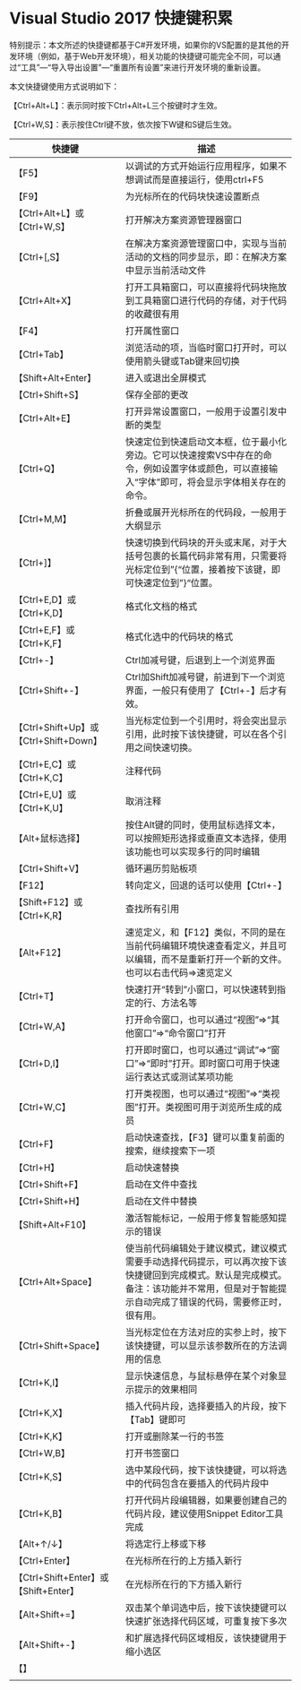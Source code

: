 # Visual Studio 2017 快捷键积累

特别提示：本文所述的快捷键都基于C#开发环境，如果你的VS配置的是其他的开发环境（例如，基于Web开发环境），相关功能的快捷键可能完全不同，可以通过“工具”—“导入导出设置”—“重置所有设置”来进行开发环境的重新设置。

本文快捷键使用方式说明如下：

【Ctrl+Alt+L】：表示同时按下Ctrl+Alt+L三个按键时才生效。

【Ctrl+W,S】：表示按住Ctrl键不放，依次按下W键和S键后生效。

| 快捷键                                 | 描述                                                         |
| -------------------------------------- | ------------------------------------------------------------ |
| 【F5】                                 | 以调试的方式开始运行应用程序，如果不想调试而是直接运行，使用ctrl+F5 |
| 【F9】                                 | 为光标所在的代码块快速设置断点                               |
| 【Ctrl+Alt+L】或【Ctrl+W,S】           | 打开解决方案资源管理器窗口                                   |
| 【Ctrl+[,S】                           | 在解决方案资源管理窗口中，实现与当前活动的文档的同步显示，即：在解决方案中显示当前活动文件 |
| 【Ctrl+Alt+X】                         | 打开工具箱窗口，可以直接将代码块拖放到工具箱窗口进行代码的存储，对于代码的收藏很有用 |
| 【F4】                                 | 打开属性窗口                                                 |
| 【Ctrl+Tab】                           | 浏览活动的项，当临时窗口打开时，可以使用箭头键或Tab键来回切换 |
| 【Shift+Alt+Enter】                    | 进入或退出全屏模式                                           |
| 【Ctrl+Shift+S】                       | 保存全部的更改                                               |
| 【Ctrl+Alt+E】                         | 打开异常设置窗口，一般用于设置引发中断的类型                 |
| 【Ctrl+Q】                             | 快速定位到快速启动文本框，位于最小化旁边。它可以快速搜索VS中存在的命令，例如设置字体或颜色，可以直接输入“字体”即可，将会显示字体相关存在的命令。 |
| 【Ctrl+M,M】                           | 折叠或展开光标所在的代码段，一般用于大纲显示                 |
| 【Ctrl+]】                             | 快速切换到代码块的开头或末尾，对于大括号包裹的长篇代码非常有用，只需要将光标定位到”{“位置，接着按下该键，即可快速定位到”}“位置。 |
| 【Ctrl+E,D】或【Ctrl+K,D】             | 格式化文档的格式                                             |
| 【Ctrl+E,F】或【Ctrl+K,F】             | 格式化选中的代码块的格式                                     |
| 【Ctrl+-】                             | Ctrl加减号键，后退到上一个浏览界面                           |
| 【Ctrl+Shift+-】                       | Ctrl加Shift加减号键，前进到下一个浏览界面，一般只有使用了【Ctrl+-】后才有效。 |
| 【Ctrl+Shift+Up】或【Ctrl+Shift+Down】 | 当光标定位到一个引用时，将会突出显示引用，此时按下该快捷键，可以在各个引用之间快速切换。 |
| 【Ctrl+E,C】或【Ctrl+K,C】             | 注释代码                                                     |
| 【Ctrl+E,U】或【Ctrl+K,U】             | 取消注释                                                     |
| 【Alt+鼠标选择】                       | 按住Alt键的同时，使用鼠标选择文本，可以按照矩形选择或垂直文本选择，使用该功能也可以实现多行的同时编辑 |
| 【Ctrl+Shift+V】                       | 循环遍历剪贴板项                                             |
| 【F12】                                | 转向定义，回退的话可以使用【Ctrl+-】                         |
| 【Shift+F12】或【Ctrl+K,R】            | 查找所有引用                                                 |
| 【Alt+F12】                            | 速览定义，和【F12】类似，不同的是在当前代码编辑环境快速查看定义，并且可以编辑，而不是重新打开一个新的文件。也可以右击代码=>速览定义 |
| 【Ctrl+T】                             | 快速打开“转到”小窗口，可以快速转到指定的行、方法名等         |
| 【Ctrl+W,A】                           | 打开命令窗口，也可以通过“视图”=>“其他窗口”=>“命令窗口”打开   |
| 【Ctrl+D,I】                           | 打开即时窗口，也可以通过“调试”=>“窗口”=>“即时”打开。即时窗口可用于快速运行表达式或测试某项功能 |
| 【Ctrl+W,C】                           | 打开类视图，也可以通过“视图”=>“类视图”打开。类视图可用于浏览所生成的成员 |
| 【Ctrl+F】                             | 启动快速查找，【F3】键可以重复前面的搜索，继续搜索下一项     |
| 【Ctrl+H】                             | 启动快速替换                                                 |
| 【Ctrl+Shift+F】                       | 启动在文件中查找                                             |
| 【Ctrl+Shift+H】                       | 启动在文件中替换                                             |
| 【Shift+Alt+F10】                      | 激活智能标记，一般用于修复智能感知提示的错误                 |
| 【Ctrl+Alt+Space】                     | 使当前代码编辑处于建议模式，建议模式需要手动选择代码提示，可以再次按下该快捷键回到完成模式。默认是完成模式。备注：该功能并不常用，但是对于智能提示自动完成了错误的代码，需要修正时，很有用。 |
| 【Ctrl+Shift+Space】                   | 当光标定位在方法对应的实参上时，按下该快捷键，可以显示该参数所在的方法调用的信息 |
| 【Ctrl+K,I】                           | 显示快速信息，与鼠标悬停在某个对象显示提示的效果相同         |
| 【Ctrl+K,X】                           | 插入代码片段，选择要插入的片段，按下【Tab】键即可            |
| 【Ctrl+K,K】                           | 打开或删除某一行的书签                                       |
| 【Ctrl+W,B】                           | 打开书签窗口                                                 |
| 【Ctrl+K,S】                           | 选中某段代码，按下该快捷键，可以将选中的代码包含在要插入的代码片段中 |
| 【Ctrl+K,B】                           | 打开代码片段编辑器，如果要创建自己的代码片段，建议使用Snippet Editor工具完成 |
| 【Alt+↑/↓】                            | 将选定行上移或下移                                           |
| 【Ctrl+Enter】                         | 在光标所在行的上方插入新行                                   |
| 【Ctrl+Shift+Enter】或【Shift+Enter】  | 在光标所在行的下方插入新行                                   |
| 【Alt+Shift+=】                        | 双击某个单词选中后，按下该快捷键可以快速扩张选择代码区域，可重复按下多次 |
| 【Alt+Shift+-】                        | 和扩展选择代码区域相反，该快捷键用于缩小选区                 |
| 【】                                   |                                                              |
|                                        |                                                              |

 
